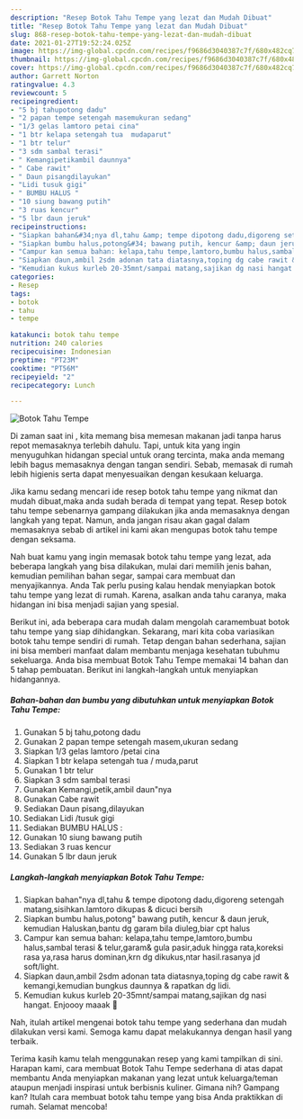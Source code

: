 ```yaml
---
description: "Resep Botok Tahu Tempe yang lezat dan Mudah Dibuat"
title: "Resep Botok Tahu Tempe yang lezat dan Mudah Dibuat"
slug: 868-resep-botok-tahu-tempe-yang-lezat-dan-mudah-dibuat
date: 2021-01-27T19:52:24.025Z
image: https://img-global.cpcdn.com/recipes/f9686d3040387c7f/680x482cq70/botok-tahu-tempe-foto-resep-utama.jpg
thumbnail: https://img-global.cpcdn.com/recipes/f9686d3040387c7f/680x482cq70/botok-tahu-tempe-foto-resep-utama.jpg
cover: https://img-global.cpcdn.com/recipes/f9686d3040387c7f/680x482cq70/botok-tahu-tempe-foto-resep-utama.jpg
author: Garrett Norton
ratingvalue: 4.3
reviewcount: 5
recipeingredient:
- "5 bj tahupotong dadu"
- "2 papan tempe setengah masemukuran sedang"
- "1/3 gelas lamtoro petai cina"
- "1 btr kelapa setengah tua  mudaparut"
- "1 btr telur"
- "3 sdm sambal terasi"
- " Kemangipetikambil daunnya"
- " Cabe rawit"
- " Daun pisangdilayukan"
- "Lidi tusuk gigi"
- " BUMBU HALUS "
- "10 siung bawang putih"
- "3 ruas kencur"
- "5 lbr daun jeruk"
recipeinstructions:
- "Siapkan bahan&#34;nya dl,tahu &amp; tempe dipotong dadu,digoreng setengah matang,sisihkan.lamtoro dikupas &amp; dicuci bersih"
- "Siapkan bumbu halus,potong&#34; bawang putih, kencur &amp; daun jeruk, kemudian Haluskan,bantu dg garam bila diuleg,biar cpt halus"
- "Campur kan semua bahan: kelapa,tahu tempe,lamtoro,bumbu halus,sambal terasi &amp; telur,garam&amp; gula pasir,aduk hingga rata,koreksi rasa ya,rasa harus dominan,krn dg dikukus,ntar hasil.rasanya jd soft/light."
- "Siapkan daun,ambil 2sdm adonan tata diatasnya,toping dg cabe rawit &amp; kemangi,kemudian bungkus daunnya &amp; rapatkan dg lidi."
- "Kemudian kukus kurleb 20-35mnt/sampai matang,sajikan dg nasi hangat. Enjoooy maaak 💞"
categories:
- Resep
tags:
- botok
- tahu
- tempe

katakunci: botok tahu tempe 
nutrition: 240 calories
recipecuisine: Indonesian
preptime: "PT23M"
cooktime: "PT56M"
recipeyield: "2"
recipecategory: Lunch

---
```



![Botok Tahu Tempe](https://img-global.cpcdn.com/recipes/f9686d3040387c7f/680x482cq70/botok-tahu-tempe-foto-resep-utama.jpg)

Di zaman  saat ini , kita memang bisa memesan makanan jadi tanpa harus repot memasaknya terlebih dahulu. Tapi, untuk kita yang ingin menyuguhkan hidangan special untuk orang tercinta, maka anda memang lebih bagus memasaknya dengan tangan sendiri. Sebab, memasak di rumah lebih higienis serta dapat menyesuaikan dengan kesukaan keluarga.

Jika kamu sedang mencari ide resep botok tahu tempe yang nikmat dan mudah dibuat,maka anda sudah berada di tempat yang tepat. Resep botok tahu tempe  sebenarnya gampang dilakukan jika anda memasaknya dengan langkah yang tepat. Namun, anda jangan risau akan gagal dalam memasaknya 
sebab di artikel ini kami akan mengupas botok tahu tempe dengan seksama.  



Nah buat kamu yang ingin memasak botok tahu tempe yang lezat, ada beberapa langkah yang bisa dilakukan, mulai dari memilih jenis bahan, kemudian pemilihan bahan segar, sampai cara membuat dan menyajikannya. Anda Tak perlu pusing kalau hendak menyiapkan botok tahu tempe yang lezat di rumah. Karena, asalkan anda  tahu caranya, maka hidangan ini bisa menjadi sajian yang spesial.

Berikut ini, ada beberapa cara mudah dalam mengolah caramembuat botok tahu tempe yang siap dihidangkan. Sekarang, mari kita coba variasikan botok tahu tempe sendiri di rumah. Tetap dengan bahan sederhana, sajian ini bisa memberi manfaat dalam membantu menjaga kesehatan tubuhmu sekeluarga. Anda bisa membuat Botok Tahu Tempe memakai 14 bahan dan 5 tahap pembuatan. Berikut ini langkah-langkah untuk menyiapkan hidangannya.

<!--inarticleads1-->

##### Bahan-bahan dan bumbu yang dibutuhkan untuk menyiapkan Botok Tahu Tempe:

1. Gunakan 5 bj tahu,potong dadu
1. Gunakan 2 papan tempe setengah masem,ukuran sedang
1. Siapkan 1/3 gelas lamtoro /petai cina
1. Siapkan 1 btr kelapa setengah tua / muda,parut
1. Gunakan 1 btr telur
1. Siapkan 3 sdm sambal terasi
1. Gunakan  Kemangi,petik,ambil daun&#34;nya
1. Gunakan  Cabe rawit
1. Sediakan  Daun pisang,dilayukan
1. Sediakan Lidi /tusuk gigi
1. Sediakan  BUMBU HALUS :
1. Gunakan 10 siung bawang putih
1. Sediakan 3 ruas kencur
1. Gunakan 5 lbr daun jeruk




<!--inarticleads2-->

##### Langkah-langkah menyiapkan Botok Tahu Tempe:

1. Siapkan bahan&#34;nya dl,tahu &amp; tempe dipotong dadu,digoreng setengah matang,sisihkan.lamtoro dikupas &amp; dicuci bersih
1. Siapkan bumbu halus,potong&#34; bawang putih, kencur &amp; daun jeruk, kemudian Haluskan,bantu dg garam bila diuleg,biar cpt halus
1. Campur kan semua bahan: kelapa,tahu tempe,lamtoro,bumbu halus,sambal terasi &amp; telur,garam&amp; gula pasir,aduk hingga rata,koreksi rasa ya,rasa harus dominan,krn dg dikukus,ntar hasil.rasanya jd soft/light.
1. Siapkan daun,ambil 2sdm adonan tata diatasnya,toping dg cabe rawit &amp; kemangi,kemudian bungkus daunnya &amp; rapatkan dg lidi.
1. Kemudian kukus kurleb 20-35mnt/sampai matang,sajikan dg nasi hangat. Enjoooy maaak 💞




Nah, itulah artikel mengenai  botok tahu tempe  yang sederhana dan mudah dilakukan versi kami. Semoga kamu dapat melakukannya dengan hasil yang terbaik. 

Terima kasih kamu telah menggunakan resep yang kami tampilkan di sini. Harapan kami, cara membuat  Botok Tahu Tempe sederhana di atas dapat membantu Anda menyiapkan makanan yang lezat untuk keluarga/teman ataupun menjadi inspirasi untuk berbisnis kuliner. Gimana nih? Gampang kan? Itulah cara membuat botok tahu tempe yang bisa Anda praktikkan di rumah. Selamat mencoba!


